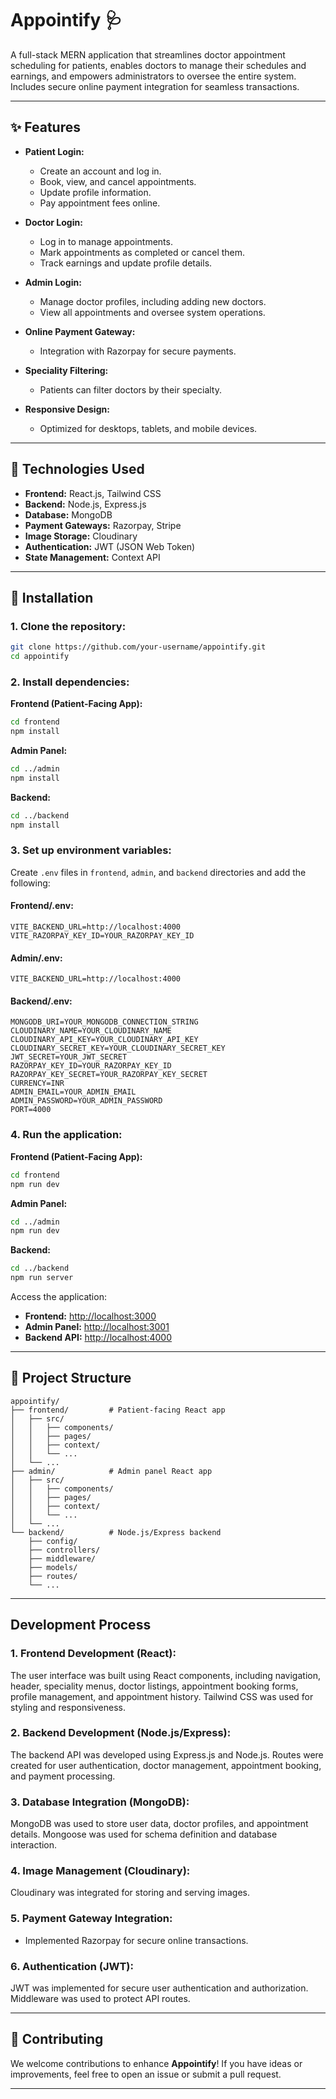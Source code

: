 # Appointify 🩺

A full-stack MERN application that streamlines doctor appointment scheduling for patients, enables doctors to manage their schedules and earnings, and empowers administrators to oversee the entire system. Includes secure online payment integration for seamless transactions.

---

## ✨ Features

- **Patient Login:**  
  - Create an account and log in.  
  - Book, view, and cancel appointments.  
  - Update profile information.  
  - Pay appointment fees online.  

- **Doctor Login:**  
  - Log in to manage appointments.  
  - Mark appointments as completed or cancel them.  
  - Track earnings and update profile details.  

- **Admin Login:**  
  - Manage doctor profiles, including adding new doctors.  
  - View all appointments and oversee system operations.  

- **Online Payment Gateway:**  
  - Integration with Razorpay for secure payments.  

- **Speciality Filtering:**  
  - Patients can filter doctors by their specialty.  

- **Responsive Design:**  
  - Optimized for desktops, tablets, and mobile devices.  

---

## 🚀 Technologies Used

- **Frontend:** React.js, Tailwind CSS  
- **Backend:** Node.js, Express.js  
- **Database:** MongoDB  
- **Payment Gateways:** Razorpay, Stripe  
- **Image Storage:** Cloudinary  
- **Authentication:** JWT (JSON Web Token)  
- **State Management:** Context API  

---

## 🔧 Installation

### 1. Clone the repository:
```bash
git clone https://github.com/your-username/appointify.git
cd appointify
```

### 2. Install dependencies:

**Frontend (Patient-Facing App):**
```bash
cd frontend
npm install
```

**Admin Panel:**
```bash
cd ../admin
npm install
```

**Backend:**
```bash
cd ../backend
npm install
```

### 3. Set up environment variables:

Create `.env` files in `frontend`, `admin`, and `backend` directories and add the following:

#### **Frontend/.env:**
```plaintext
VITE_BACKEND_URL=http://localhost:4000
VITE_RAZORPAY_KEY_ID=YOUR_RAZORPAY_KEY_ID
```

#### **Admin/.env:**
```plaintext
VITE_BACKEND_URL=http://localhost:4000
```

#### **Backend/.env:**
```plaintext
MONGODB_URI=YOUR_MONGODB_CONNECTION_STRING
CLOUDINARY_NAME=YOUR_CLOUDINARY_NAME
CLOUDINARY_API_KEY=YOUR_CLOUDINARY_API_KEY
CLOUDINARY_SECRET_KEY=YOUR_CLOUDINARY_SECRET_KEY
JWT_SECRET=YOUR_JWT_SECRET
RAZORPAY_KEY_ID=YOUR_RAZORPAY_KEY_ID
RAZORPAY_KEY_SECRET=YOUR_RAZORPAY_KEY_SECRET
CURRENCY=INR
ADMIN_EMAIL=YOUR_ADMIN_EMAIL
ADMIN_PASSWORD=YOUR_ADMIN_PASSWORD
PORT=4000
```

### 4. Run the application:

**Frontend (Patient-Facing App):**
```bash
cd frontend
npm run dev
```

**Admin Panel:**
```bash
cd ../admin
npm run dev
```

**Backend:**
```bash
cd ../backend
npm run server
```

Access the application:
- **Frontend:** [http://localhost:3000](http://localhost:3000)  
- **Admin Panel:** [http://localhost:3001](http://localhost:3001)  
- **Backend API:** [http://localhost:4000](http://localhost:4000)  

---

## 📂 Project Structure

```plaintext
appointify/
├── frontend/         # Patient-facing React app
│   ├── src/
│   │   ├── components/
│   │   ├── pages/
│   │   ├── context/
│   │   └── ...
│   └── ...
├── admin/            # Admin panel React app
│   ├── src/
│   │   ├── components/
│   │   ├── pages/
│   │   ├── context/
│   │   └── ...
│   └── ...
└── backend/          # Node.js/Express backend
    ├── config/
    ├── controllers/
    ├── middleware/
    ├── models/
    ├── routes/
    └── ...
```

---

## Development Process

### 1. **Frontend Development (React):**
The user interface was built using React components, including navigation, header, speciality menus, doctor listings, appointment booking forms, profile management, and appointment history. Tailwind CSS was used for styling and responsiveness.

### 2. **Backend Development (Node.js/Express):**
The backend API was developed using Express.js and Node.js.  Routes were created for user authentication, doctor management, appointment booking, and payment processing.

### 3. **Database Integration (MongoDB):**
MongoDB was used to store user data, doctor profiles, and appointment details. Mongoose was used for schema definition and database interaction.

### 4. **Image Management (Cloudinary):**
Cloudinary was integrated for storing and serving images.

### 5. **Payment Gateway Integration:**
   - Implemented Razorpay for secure online transactions.

### 6. **Authentication (JWT):**
JWT was implemented for secure user authentication and authorization.  Middleware was used to protect API routes.

---

## 🙌 Contributing

We welcome contributions to enhance **Appointify**! If you have ideas or improvements, feel free to open an issue or submit a pull request.

---
